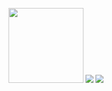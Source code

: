 <p align="center">
  <img src="https://github.com/user-attachments/assets/54add84a-6ba3-454d-b6da-2c6505061f62" width="150">
  <img src="https://github.com/user-attachments/assets/dd7c0b8b-1645-476b-813f-5ab2f4e0f2ce">
  <img src="https://github.com/user-attachments/assets/45d5a5da-f2ce-4bb6-abee-fc5df6160fcb">
</p>

